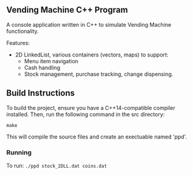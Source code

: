 ## Vending Machine C++ Program
A console application written in C++ to simulate Vending Machine functionality. 

Features:
- 2D LinkedList, various containers (vectors, maps) to support:
    - Menu item navigation
    - Cash handling
    - Stock management, purchase tracking, change dispensing. 

## Build Instructions
To build the project, ensure you have a C++14-compatible compiler installed. Then, run the following command in the src directory:

`make`

This will compile the source files and create an exectuable named 'ppd'. 
### Running
To run: `./ppd stock_2DLL.dat coins.dat`


